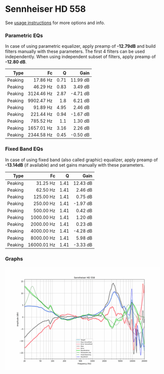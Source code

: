 # Sennheiser HD 558
See [usage instructions](https://github.com/jaakkopasanen/AutoEq#usage) for more options and info.

### Parametric EQs
In case of using parametric equalizer, apply preamp of **-12.79dB** and build filters manually
with these parameters. The first 4 filters can be used independently.
When using independent subset of filters, apply preamp of **-12.80 dB**.

| Type    | Fc         |    Q | Gain     |
|--------:|-----------:|-----:|---------:|
| Peaking | 17.86 Hz   | 0.71 | 11.99 dB |
| Peaking | 46.29 Hz   | 0.83 | 3.49 dB  |
| Peaking | 3124.46 Hz | 2.87 | -4.71 dB |
| Peaking | 9902.47 Hz | 1.8  | 6.21 dB  |
| Peaking | 91.89 Hz   | 4.95 | 2.46 dB  |
| Peaking | 221.44 Hz  | 0.94 | -1.67 dB |
| Peaking | 785.52 Hz  | 1.1  | 1.30 dB  |
| Peaking | 1657.01 Hz | 3.16 | 2.26 dB  |
| Peaking | 2344.58 Hz | 0.45 | -0.50 dB |

### Fixed Band EQs
In case of using fixed band (also called graphic) equalizer, apply preamp of **-13.14dB**
(if available) and set gains manually with these parameters.

| Type    | Fc          |    Q | Gain     |
|--------:|------------:|-----:|---------:|
| Peaking | 31.25 Hz    | 1.41 | 12.43 dB |
| Peaking | 62.50 Hz    | 1.41 | 2.46 dB  |
| Peaking | 125.00 Hz   | 1.41 | 0.75 dB  |
| Peaking | 250.00 Hz   | 1.41 | -1.97 dB |
| Peaking | 500.00 Hz   | 1.41 | 0.42 dB  |
| Peaking | 1000.00 Hz  | 1.41 | 1.20 dB  |
| Peaking | 2000.00 Hz  | 1.41 | 0.23 dB  |
| Peaking | 4000.00 Hz  | 1.41 | -4.28 dB |
| Peaking | 8000.00 Hz  | 1.41 | 5.98 dB  |
| Peaking | 16000.01 Hz | 1.41 | -3.33 dB |

### Graphs
![](./Sennheiser%20HD%20558.png)